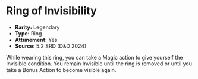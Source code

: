 # Ring of Invisibility

- **Rarity:** Legendary
- **Type:** Ring
- **Attunement:** Yes
- **Source:** 5.2 SRD (D&D 2024)

While wearing this ring, you can take a Magic action to give yourself the Invisible condition. You remain Invisible until the ring is removed or until you take a Bonus Action to become visible again.
